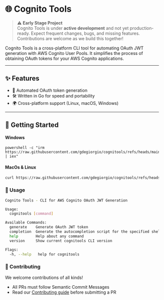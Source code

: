 # 🌐 Cognito Tools




> ⚠️ **Early Stage Project**  
> Cognito Tools is under **active development** and not yet production-ready. Expect frequent changes, bugs, and missing features. Contributions are welcome as we build this together!


Cognito Tools is a cross-platform CLI tool for automating OAuth JWT generation with AWS Cognito User Pools. It simplifies the process of obtaining OAuth tokens for your AWS Cognito applications.


---

## ✨ Features

- 🔄 Automated OAuth token generation
- 🛠️ Written in Go for speed and portability
- 🌍 Cross-platform support (Linux, macOS, Windows)

---

## 🚀 Getting Started


#### Windows

```
powershell -c "irm https://raw.githubusercontent.com/gdegiorgio/cognitools/refs/heads/main/scripts/install.ps1 | iex"
```

#### MacOs & Linux

```bash
curl https://raw.githubusercontent.com/gdegiorgio/cognitools/refs/heads/main/scripts/install.sh | bash
```


### 🧪 Usage

```bash
Cognito Tools - CLI for AWS Cognito OAuth JWT Generation

Usage:
  cognitools [command]

Available Commands:
  generate    Generate OAuth JWT token
  completion  Generate the autocompletion script for the specified shell
  help        Help about any command
  version     Show current cognitools CLI version

Flags:
  -h, --help   help for cognitools
```

### 🧙 Contributing

We welcome contributions of all kinds!

- All PRs must follow Semantic Commit Messages
- Read our [Contributing guide](CONTRIBUTING.md) before submitting a PR
